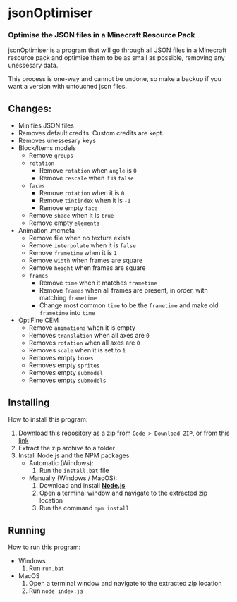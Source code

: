 # jsonOptimiser
### Optimise the JSON files in a Minecraft Resource Pack

jsonOptimiser is a program that will go through all JSON files in a Minecraft resource pack and optimise them to be as small as possible, removing any unessesary data.

This process is one-way and cannot be undone, so make a backup if you want a version with untouched json files.

## Changes:
- Minifies JSON files
- Removes default credits. Custom credits are kept.
- Removes unessesary keys
- Block/Items models
  - Remove `groups`
  - `rotation`
    - Remove `rotation` when `angle` is `0`
    - Remove `rescale` when it is `false`
  - `faces`
    - Remove `rotation` when it is `0`
    - Remove `tintindex` when it is `-1`
    - Remove empty `face`
  - Remove `shade` when it is `true`
  - Remove empty `elements`
- Animation .mcmeta
  - Remove file when no texture exists
  - Remove `interpolate` when it is `false`
  - Remove `frametime` when it is `1`
  - Remove `width` when frames are square
  - Remove `height` when frames are square
  - `frames` 
    - Remove `time` when it matches `frametime`
    - Remove `frames` when all frames are present, in order, with matching `frametime`
    - Change most common `time` to be the `frametime` and make old `frametime` into `time`
- OptiFine CEM
  - Remove `animations` when it is empty
  - Removes `translation` when all axes are `0`
  - Removes `rotation` when all axes are `0`
  - Removes `scale` when it is set to `1`
  - Removes empty `boxes`
  - Removes empty `sprites`
  - Removes empty `submodel`
  - Removes empty `submodels`

## Installing
How to install this program:
1. Download this repository as a zip from `Code > Download ZIP`, or from [this link](https://github.com/ewanhowell5195/jsonOptimiser/archive/refs/heads/main.zip)
2. Extract the zip archive to a folder
3. Install Node.js and the NPM packages
   - Automatic (Windows):
     1. Run the `install.bat` file
   - Manually (Windows / MacOS):
     1. Download and install [**Node.js**](https://nodejs.org/it/download/current)
     2. Open a terminal window and navigate to the extracted zip location
     3. Run the command `npm install`

## Running
How to run this program:
- Windows
  1. Run `run.bat`
- MacOS
  1. Open a terminal window and navigate to the extracted zip location 
  2. Run `node index.js`
